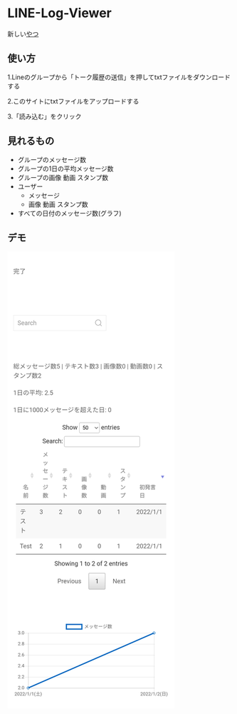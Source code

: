 # LINE-Log-Viewer

新しい[やつ](https://github.com/HRTK92/line-viewer)

## 使い方

1.Lineのグループから「トーク履歴の送信」を押してtxtファイルをダウンロードする

2.このサイトにtxtファイルをアップロードする

3.「読み込む」をクリック

## 見れるもの

- グループのメッセージ数
- グループの1日の平均メッセージ数
- グループの画像 動画 スタンプ数
- ユーザー
  - メッセージ
  - 画像 動画 スタンプ数
- すべての日付のメッセージ数(グラフ)

## デモ

![demo](./img/demo.png)
